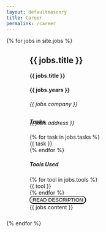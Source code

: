 ```yaml
---
layout: defaultmasonry
title: Career
permalink: /career
---
```

  <div id="index-banner">
    <div class="container">
      <div class="grid">
          <!-- Content -->
          <div class="grid-sizer"></div>
                  {% for jobs in site.jobs %}
                <div class="grid-item" style="padding-left: 10px; padding-right: 10px; width: 100%;">
                      <div class="card">
                          <div class="card-content" style="padding-left: 10%;">
                              <h2 class="coolGradient hide-on-small-only">{{ jobs.title }}</h2>
                              <h4 class="coolGradient hide-on-med-and-up">{{ jobs.title }}</h4>
                              <h4 class="coolGradient">{{ jobs.years }}</h4>
                              <h6  class="coolGradient">{{ jobs.company }}</h6>
                              <em>{{ jobs.address }}</em>
                          </div>
                          <div class="card-content show-on-large" style="padding-left: 10%; margin-top:-40px;">
                            <h5 class="coolGradient">Tasks</h5>
                            {% for task in jobs.tasks %}
                            <div class="tagButton chip" data-filter=".{{ task }}">{{ task }}</div>
                            {% endfor  %}
                            <h5 class="coolGradient">Tools Used</h5>
                            {% for tool in jobs.tools %}
                            <div class="tagButton chip" data-filter=".{{ tool }}">{{ tool }}</div>
                            {% endfor  %}
                          </div>
                         <div class="card-content hide-on-med-and-down" style="padding-left: 10%; padding-bottom: 5%;">
                            <button data-target="modal{{ jobs.descriptionCall }}" class="modal-trigger waves-effect waves-light btn-large tagButton btn-flat highlight" style="border-radius:25px;">READ DESCRIPTION</button>
                            <div id="modal{{ jobs.descriptionCall }}" class="modal">
                              <div class="modal-content">
                               {{ jobs.content }}
                             </div>
                           </div>
                        </div>
                      </div>
                </div>
               {% endfor  %}
        </div>
        </div>
      </div>
